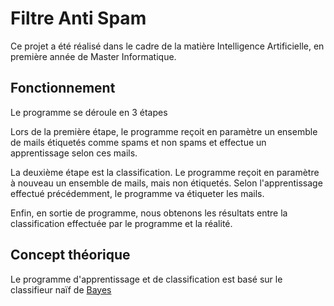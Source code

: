 # Filtre Anti Spam
Ce projet a été réalisé dans le cadre de la matière Intelligence Artificielle, en première année de Master Informatique.

## Fonctionnement
Le programme se déroule en 3 étapes

Lors de la première étape, le programme reçoit en paramètre un ensemble de mails étiquetés comme spams et non spams et effectue un apprentissage selon ces mails.

La deuxième étape est la classification. Le programme reçoit en paramètre à nouveau un ensemble de mails, mais non étiquetés. Selon l'apprentissage effectué précédemment, le programme va étiqueter les mails.

Enfin, en sortie de programme, nous obtenons les résultats entre la classification effectuée par le programme et la réalité.

## Concept théorique
Le programme d'apprentissage et de classification est basé sur le classifieur naïf de [Bayes](https://fr.wikipedia.org/wiki/Classification_naïve_bayésienne)
